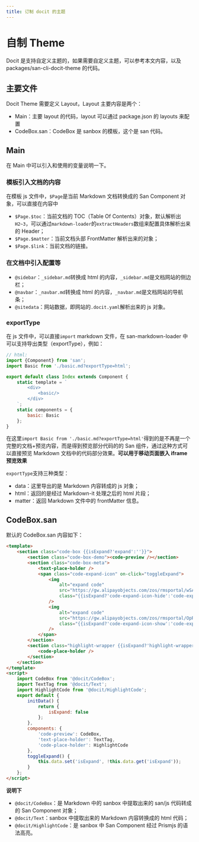 ```yaml
---
title: 订制 docit 的主题
---
```


# 自制 Theme

Docit 是支持自定义主题的，如果需要自定义主题，可以参考本文内容，以及 packages/san-cli-docit-theme 的代码。

## 主要文件

Docit Theme 需要定义 Layout，Layout 主要内容是两个：

-   Main：主要 layout 的代码，layout 可以通过 package.json 的 layouts 来配置
-   CodeBox.san：CodeBox 是 sanbox 的模板，这个是 san 代码。

## Main

在 Main 中可以引入和使用的变量说明一下。

### 模板引入文档的内容

在模板 js 文件中，`$Page`是当前 Markdown 文档转换成的 San Component 对象，可以直接在内容中

-   `$Page.$toc`：当前文档的 TOC（Table Of Contents）对象，默认解析出`H2~3`，可以通过`markdown-loader`的`extractHeaders`数组来配置具体解析出来的 Header；
-   `$Page.$matter`：当前文档头部 FrontMatter 解析出来的对象；
-   `$Page.$link`：当前文档的链接。

### 在文档中引入配置等

-   `@sidebar`：`_sidebar.md`转换成 html 的内容，`_sidebar.md`是文档网站的侧边栏；
-   `@navbar`：`_navbar.md`转换成 html 的内容，`_navbar.md`是文档网站的导航条；
-   `@sitedata`：网站数据，即网站的`.docit.yaml`解析出来的 js 对象。

### exportType

在 js 文件中，可以直接`import` markdown 文件，在 san-markdown-loader 中可以支持导出类型（exportType），例如：

```js
// html:
import {Component} from 'san';
import Basic from './basic.md?exportType=html';

export default class Index extends Component {
    static template = `
        <div>
            <basic/>
        </div>
    `;
    static components = {
        basic: Basic
    };
}
```

在这里`import Basic from './basic.md?exportType=html'`得到的是不再是一个完整的文档+预览内容，而是得到预览部分代码的的 San 组件，通过这种方式可以直接预览 Markdown 文档中的代码部分效果。**可以用于移动页面嵌入 iframe 预览效果**

`exportType`支持三种类型：

-   data：这里导出的是 Markdown 内容转成的 js 对象；
-   html：返回的是经过 Markdown-it 处理之后的 html 片段；
-   matter：返回 Markdown 文件中的 frontMatter 信息。

## CodeBox.san

默认的 CodeBox.san 内容如下：

```html
<template>
    <section class="code-box {{isExpand?'expand':''}}">
        <section class="code-box-demo"><code-preview /></section>
        <section class="code-box-meta">
            <text-place-holder />
            <span class="code-expand-icon" on-click="toggleExpand">
                <img
                    alt="expand code"
                    src="https://gw.alipayobjects.com/zos/rmsportal/wSAkBuJFbdxsosKKpqyq.svg"
                    class="{{isExpand?'code-expand-icon-hide':'code-expand-icon-show'}}"
                />
                <img
                    alt="expand code"
                    src="https://gw.alipayobjects.com/zos/rmsportal/OpROPHYqWmrMDBFMZtKF.svg"
                    class="{{isExpand?'code-expand-icon-show':'code-expand-icon-hide'}}"
                />
            </span>
        </section>
        <section class="highlight-wrapper {{isExpand?'highlight-wrapper-expand':''}}">
            <code-place-holder />
        </section>
    </section>
</template>
<script>
    import CodeBox from '@docit/CodeBox';
    import TextTag from '@docit/Text';
    import HighlightCode from '@docit/HighlightCode';
    export default {
        initData() {
            return {
                isExpand: false
            };
        },
        components: {
            'code-preview': CodeBox,
            'text-place-holder': TextTag,
            'code-place-holder': HighlightCode
        },
        toggleExpand() {
            this.data.set('isExpand', !this.data.get('isExpand'));
        }
    };
</script>
```

**说明下**

-   `@docit/CodeBox`：是 Markdown 中的 sanbox 中提取出来的 san/js 代码转成的 San Component 对象；
-   `@docit/Text`：sanbox 中提取出来的 Markdown 内容转换成的 html 代码；
-   `@docit/HighlightCode`：是 sanbox 中 San Component 经过 Prismjs 的语法高亮。
